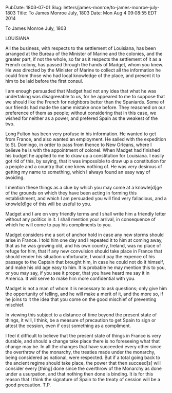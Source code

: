 PubDate: 1803-07-01
Slug: letters/james-monroe/to-james-monroe-july-1803
Title: To James Monroe  July, 1803
Date: Mon Aug  4 09:08:55 EDT 2014

   To James Monroe  July, 1803

   LOUISIANA

   All the business, with respects to the settlement of Louisiana, has been
   arranged at the Bureau of the Minister of Marine and the colonies, and the
   greater part, if not the whole, so far as it respects the settlement of it
   as a French colony, has passed through the hands of Madget, whom you knew.
   He was directed by the Minister of Marine to collect all the information
   he could from those who had local knowledge of the place, and present it
   to him to be laid before the first consul.

   I am enough persuaded that Madget had not any idea that what he was
   undertaking was disagreeable to us, for he appeared to me to suppose that
   we should like the French for neighbors better than the Spaniards. Some of
   our friends had made the same mistake once before. They reasoned on our
   preference of them as people; without considering that in this case, we
   wished for neither as a power, and prefered Spain as the weakest of the
   two.

   Long Fulton has been very profuse in his information. He wanted to get
   from France, and also wanted an employment. He sailed with the expedition
   to St. Domingo, in order to pass from thence to New Orleans, where I
   believe he is with the appointment of colonel. When Madget had finished
   his budget he applied to me to draw up a constitution for Louisiana. I
   easily got rid of this, by saying, that it was impossible to draw up a
   constitution for a people and a country that one knew nothing of. He was
   very desirous of getting my name to something, which I always found an
   easy way of avoiding.

   I mention these things as a clue by which you may come at a knowle[d]ge of
   the grounds on which they have been acting in forming this establishment,
   and which I am persuaded you will find very fallacious, and a knowle[d]ge
   of this will be useful to you.

   Madget and I are on very friendly terms and I shall write him a friendly
   letter without any politics in it. I shall mention your arrival, in
   consequence of which he will come to pay his compliments to you.

   Madget considers me a sort of anchor hold in case any new storms should
   arise in France. I told him one day and I repeated it to him at coming
   away, that as he was growing old, and his own country, Ireland, was no
   place of refuge for him, that if any new convulsion should take place in
   France that should render his situation unfortunate, I would pay the
   expence of his passage to the Captain that brought him, in case he could
   not do it himself, and make his old age easy to him. It is probable he may
   mention this to you, or you may say, if you see it proper, that you have
   heard me say it in America. It will serve to make him more confidential
   with you.

   Madget is not a man of whom it is necessary to ask questions; only give
   him the opportunity of telling, and he will make a merit of it, and the
   more so, if he joins to it the idea that you come on the good mischief of
   preventing mischief.

   In viewing this subject to a distance of time beyond the present state of
   things, it will, I think, be a measure of precaution to get Spain to sign
   or attest the cession, even if cost something as a compliment.

   I feel it difficult to believe that the present state of things in France
   is very durable, and should a change take place there is no foreseeing
   what that change may be. In all the changes that have succeeded every
   other since the overthrow of the monarchy, the treaties made under the
   monarchy, being considered as national, were respected. But if a total
   going back to the ancient regime should take place, the power that then
   succeed[s] will consider every [thing] done since the overthrow of the
   Monarchy as done under a usurpation, and that nothing then done is
   binding. It is for this reason that I think the signature of Spain to the
   treaty of cession will be a good precaution. T.P.

    
